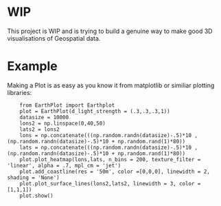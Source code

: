 # WIP
This project is WIP and is trying to build a genuine way to make good 3D visualisations of Geospatial data.

# Example
Making a Plot is as easy as you know it from matplotlib or similiar plotting libraries:
```
    from EarthPlot import Earthplot
    plot = EarthPlot(d_light_strength = (.3,.3,.3,1))
    datasize = 10000
    lons2 = np.linspace(0,40,50)
    lats2 = lons2
    lons = np.concatenate(((np.random.randn(datasize)-.5)*10 , (np.random.randn(datasize)-.5)*10 + np.random.rand(1)*80))
    lats = np.concatenate(((np.random.randn(datasize)-.5)*10 , (np.random.randn(datasize)-.5)*10 + np.random.rand(1)*80))
    plot.plot_heatmap(lons,lats, n_bins = 200, texture_filter = 'linear', alpha = .7, mpl_cm = 'jet')
    plot.add_coastline(res = '50m', color =[0,0,0], linewidth = 2, shading = 'None')
    plot.plot_surface_lines(lons2,lats2, linewidth = 3, color = [1,1,1])
    plot.show()
   ```
